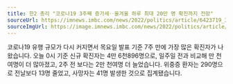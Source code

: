 ```yaml
---
title: 한2 총리 "코로나19 3주째 증가세‥올겨울 하루 최대 20만 명 확진까지 전망"
sourceUrl: https://imnews.imbc.com/news/2022/politics/article/6423719_35666.html
sourceImgUrl: https://image.imnews.imbc.com/news/2022/politics/article/__icsFiles/afieldfile/2022/11/04/HH2022110402.jpg
---
```

코로나19 유행 규모가 다시 커지면서 목요일 발표 기준 7주 만에 가장 많은 확진자가 나왔습니다. 오늘 0시 기준 신규 확진자는 4만 6천896명으로, 일주일 전과 비교해 만 천여명이 더 많아졌고, 2주 전 보다는 2만 천여명 더 늘었습니다. 위중증 환자는 290명으로 전날보다 13명 줄었고, 사망자는 41명 발생한 것으로 집계됐습니다.